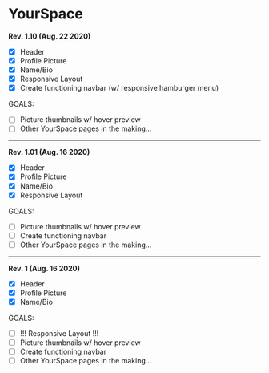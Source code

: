 # YourSpace
**Rev. 1.10 (Aug. 22 2020)**
- [x] Header
- [x] Profile Picture
- [x] Name/Bio
- [x] Responsive Layout
- [x] Create functioning navbar (w/ responsive hamburger menu)

GOALS:
- [ ] Picture thumbnails w/ hover preview
- [ ] Other YourSpace pages in the making...

---

**Rev. 1.01 (Aug. 16 2020)**
- [x] Header
- [x] Profile Picture
- [x] Name/Bio
- [x] Responsive Layout

GOALS:
- [ ] Picture thumbnails w/ hover preview
- [ ] Create functioning navbar
- [ ] Other YourSpace pages in the making...

---

**Rev. 1 (Aug. 16 2020)**
- [x] Header
- [x] Profile Picture
- [x] Name/Bio

GOALS:
- [ ] !!! Responsive Layout !!!
- [ ] Picture thumbnails w/ hover preview
- [ ] Create functioning navbar
- [ ] Other YourSpace pages in the making...
